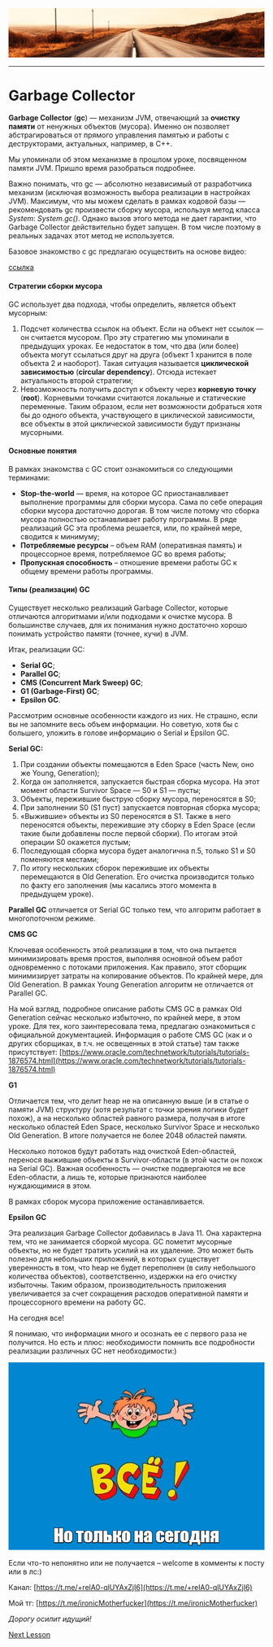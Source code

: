 ![](../../commonmedia/header.png)

***

   

Garbage Collector
=================

**Garbage Collector** (**gc**) — механизм JVM, отвечающий за **очистку памяти** от ненужных объектов (мусора). Именно он позволяет абстрагироваться от прямого управления памятью и работы с деструкторами, актуальных, например, в C++.

Мы упоминали об этом механизме в прошлом уроке, посвященном памяти JVM. Пришло время разобраться подробнее.

Важно понимать, что gc — абсолютно независимый от разработчика механизм (исключая возможность выбора реализации в настройках JVM). Максимум, что мы можем сделать в рамках кодовой базы — рекомендовать gc произвести сборку мусора, используя метод класса _System_: _System.gc()_. Однако вызов этого метода не дает гарантии, что Garbage Collector действительно будет запущен. В том числе поэтому в реальных задачах этот метод не используется.

Базовое знакомство с gc предлагаю осуществить на основе видео:

[ссылка](https://www.youtube.com/watch?v=-ayMplONmkI&list=PL786bPIlqEjRDXpAKYbzpdTaOYsWyjtCX&index=34)

  

#### Стратегии сборки мусора

GC использует два подхода, чтобы определить, является объект мусорным:

1.  Подсчет количества ссылок на объект. Если на объект нет ссылок — он считается мусором. Про эту стратегию мы упоминали в предыдущих уроках. Ее недостаток в том, что два (или более) объекта могут ссылаться друг на друга (объект 1 хранится в поле объекта 2 и наоборот). Такая ситуация называется **циклической зависимостью** (**circular dependency**). Отсюда истекает актуальность второй стратегии;
2.  Невозможность получить доступ к объекту через **корневую точку** (**root**). Корневыми точками считаются локальные и статические переменные. Таким образом, если нет возможности добраться хотя бы до одного объекта, участвующего в циклической зависимости, все объекты в этой циклической зависимости будут признаны мусорными.

  

#### Основные понятия

В рамках знакомства с GC стоит ознакомиться со следующими терминами:

*   **Stop-the-world** — время, на которое GC приостанавливает выполнение программы для сборки мусора. Сама по себе операция сборки мусора достаточно дорогая. В том числе потому что сборка мусора полностью останавливает работу программы. В ряде реализаций GC эта проблема решается, или, по крайней мере, сводится к минимуму;
*   **Потребляемые ресурсы** – объем RAM (оперативная память) и процессорное время, потребляемое GC во время работы;
*   **Пропускная способность** – отношение времени работы GC к общему времени работы программы.

  

#### Типы (реализации) GC

Существует несколько реализаций Garbage Collector, которые отличаются алгоритмами и/или подходами к очистке мусора. В большинстве случаев, для их понимания нужно достаточно хорошо понимать устройство памяти (точнее, кучи) в JVM.

Итак, реализации GC:

*   **Serial GC**;
*   **Parallel GC**;
*   **CMS (Concurrent Mark Sweep) GC**;
*   **G1 (Garbage-First) GC**;
*   **Epsilon GC**.

Рассмотрим основные особенности каждого из них. Не страшно, если вы не запомните весь объем информации. Но советую, хотя бы с большего, уложить в голове информацию о Serial и Epsilon GC.

  

**Serial GC:**

1.  При создании объекты помещаются в Eden Space (часть New, оно же Young, Generation);
2.  Когда он заполняется, запускается быстрая сборка мусора. На этот момент области Survivor Space — S0 и S1 — пусты;
3.  Объекты, пережившие быструю сборку мусора, переносятся в S0;
4.  При заполнении S0 (S1 пуст) запускается повторная сборка мусора;
5.  «Выжившие» объекты из S0 переносятся в S1. Также в него переносятся объекты, пережившие эту сборку в Eden Space (если такие были добавлены после первой сборки). По итогам этой операции S0 окажется пустым;
6.  Последующая сборка мусора будет аналогична п.5, только S1 и S0 поменяются местами;
7.  По итогу нескольких сборок пережившие их объекты перемещаются в Old Generation. Его очистка производится только по факту его заполнения (мы касались этого момента в предыдущем уроке).

  

**Parallel GC** отличается от Serial GC только тем, что алгоритм работает в многопоточном режиме.

  

**CMS GC**

Ключевая особенность этой реализации в том, что она пытается минимизировать время простоя, выполняя основной объем работ одновременно с потоками приложения. Как правило, этот сборщик минимизирует затраты на копирование объектов. По крайней мере, для Old Generation. В рамках Young Generation алгоритм не отличается от Parallel GC.

На мой взгляд, подробное описание работы CMS GC в рамках Old Generation сейчас несколько избыточно, по крайней мере, в этом уроке. Для тех, кого заинтересовала тема, предлагаю ознакомиться с официальной документацией. Информация о работе CMS GC (как и о других сборщиках, в т.ч. не освещенных в этой статье) там также присутствует: [https://www.oracle.com/technetwork/tutorials/tutorials-1876574.html](https://www.oracle.com/technetwork/tutorials/tutorials-1876574.html)

  

**G1**

Отличается тем, что делит heap не на описанную выше (и в статье о памяти JVM) структуру (хотя результат с точки зрения логики будет похож), а на несколько областей равного размера, получая в итоге несколько областей Eden Space, несколько Survivor Space и несколько Old Generation. В итоге получается не более 2048 областей памяти.

Несколько потоков будут работать над очисткой Eden-областей, перенося выжившие объекты в Survivor-области (в этой части он похож на Serial GC). Важная особенность — очистке подвергаются не все Eden-области, а лишь те, которые признаются наиболее нуждающимися в этом.

В рамках сборок мусора приложение останавливается.

  

**Epsilon GC**

Эта реализация Garbage Collector добавилась в Java 11. Она характерна тем, что не занимается сборкой мусора. GC пометит мусорные объекты, но не будет тратить усилий на их удаление. Это может быть полезно для небольших приложений, в которых существует уверенность в том, что heap не будет переполнен (в силу небольшого количества объектов), соответственно, издержки на его очистку избыточны. Таким образом, производительность приложения увеличивается за счет сокращения расходов оперативной памяти и процессорного времени на работу GC.

  

На сегодня все!

Я понимаю, что информации много и осознать ее с первого раза не получится. Но есть и плюс: необходимости помнить все подробности реализации различных GC нет необходимости:)

![](../../commonmedia/footer.png)

  

Если что-то непонятно или не получается – welcome в комменты к посту или в лс:)

Канал: [https://t.me/+relA0-qlUYAxZjI6](https://t.me/+relA0-qlUYAxZjI6)

Мой тг: [https://t.me/ironicMotherfucker](https://t.me/ironicMotherfucker)

_Дорогу осилит идущий!_

[Next Lesson](../25/Vlozhennye-klassy.md)
